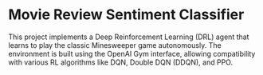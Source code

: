 # Movie Review Sentiment Classifier
This project implements a Deep Reinforcement Learning (DRL) agent that learns to play the classic Minesweeper game autonomously. The environment is built using the OpenAI Gym interface, allowing compatibility with various RL algorithms like DQN, Double DQN (DDQN), and PPO.
